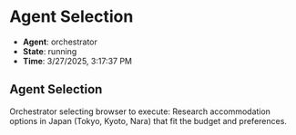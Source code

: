 # Agent Selection

- **Agent**: orchestrator
- **State**: running
- **Time**: 3/27/2025, 3:17:37 PM

## Agent Selection

Orchestrator selecting browser to execute: Research accommodation options in Japan (Tokyo, Kyoto, Nara) that fit the budget and preferences.

